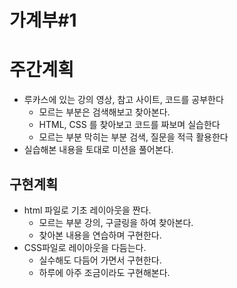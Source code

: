 # 가계부#1

# 주간계획

- 루카스에 있는 강의 영상, 참고 사이트, 코드를 공부한다
    - 모르는 부분은 검색해보고 찾아본다.
    - HTML, CSS 를 찾아보고 코드를 짜보며 실습한다
    - 모르는 부분 막히는 부분 검색, 질문을 적극 활용한다
- 실습해본 내용을 토대로 미션을 풀어본다.

## 구현계획
- html 파일로 기초 레이아웃을 짠다.
    - 모르는 부분 강의, 구글링을 하여 찾아본다.
    - 찾아본 내용을 연습하며 구현한다.
- CSS파일로 레이아웃을 다듬는다.
    - 실수해도 다듬어 가면서 구현한다.
    - 하루에 아주 조금이라도 구현해본다.